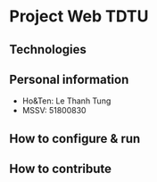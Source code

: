 # Project Web TDTU

## Technologies

## Personal information
- Ho&Ten: Le Thanh Tung
- MSSV: 51800830

## How to configure & run

## How to contribute
